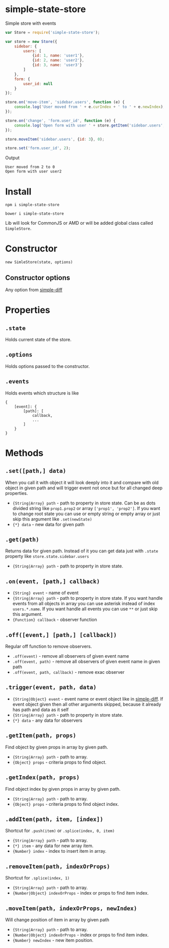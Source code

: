 simple-state-store
==================

Simple store with events

```javascript
var Store = require('simple-state-store');

var store = new Store({
    sidebar: {
        users: [
            {id: 1, name: 'user1'},
            {id: 2, name: 'user2'},
            {id: 3, name: 'user3'}
        ]
    },
    form: {
        user_id: null
    }
});

store.on('move-item', 'sidebar.users', function (e) {
    console.log('User moved from ' + e.curIndex + ' to ' + e.newIndex);
});

store.on('change', 'form.user_id', function (e) {
    console.log('Open form with user ' + store.getItem('sidebar.users', {id: e.newValue}).name);
});

store.moveItem('sidebar.users', {id: 3}, 0);

store.set('form.user_id', 2);
```
Output
```
User moved from 2 to 0
Open form with user user2
```

# Install

`npm i simple-state-store`

`bower i simple-state-store`

Lib will look for CommonJS or AMD or will be added global class called `SimpleStore`.

# Constructor

`new SimleStore(state, options)`

## Constructor options

Any option from [simple-diff](https://github.com/redexp/simple-diff)

# Properties

## `.state`

Holds current state of the store.

## `.options`

Holds options passed to the constructor.

## `.events`

Holds events which structure is like
```
{
    [event]: {
        [path]: [
            callback,
            ...
        ]
    }
}
```

# Methods

## `.set([path,] data)`

When you call it with object it will look deeply into it and compare with old object in given path and will trigger event not once but for all changed deep properties.

 * `{String|Array} path` - path to property in store state. Can be as dots divided string like `prop1.prop2` or array `['prop1', 'prop2']`. If you want to change root state you can use or empty string or empty array or just skip this argument like `.set(newState)`
 * `{*} data` - new data for given path

## `.get(path)`

Returns data for given path. Instead of it you can get data just with `.state` property like `store.state.sidebar.users`

 * `{String|Array} path` - path to property in store state.

## `.on(event, [path,] callback)`

 * `{String} event` - name of event
 * `{String|Array} path` - path to property in store state. If you want handle events from all objects in array you can use asterisk instead of index `users.*.name`. If you want handle all events you can use `**` or just skip this argument.
 * `{Function} callback` - observer function
  
## `.off([event,] [path,] [callback])`

Regular off function to remove observers.

 * `.off(event)` - remove all observers of given event name
 * `.off(event, path)` - remove all observers of given event name in given path
 * `.off(event, path, callback)` - remove exac observer
 
## `.trigger(event, path, data)`

 * `{String|Object} event` - event name or event object like in [simple-diff](https://github.com/redexp/simple-diff). If event object given then all other arguments skipped, because it already has path and data as it self
 * `{String|Array} path` - path to property in store state.
 * `{*} data` - any data for observers
 
## `.getItem(path, props)`
 
Find object by given props in array by given path.
 
 * `{String|Array} path` - path to array.
 * `{Object} props` - criteria props to find object.
 
## `.getIndex(path, props)`

Find object index by given props in array by given path.
 
 * `{String|Array} path` - path to array.
 * `{Object} props` - criteria props to find object index.
 
## `.addItem(path, item, [index])`

Shortcut for `.push(item)` or `.splice(index, 0, item)`

 * `{String|Array} path` - path to array.
 * `{*} item` - any data for new array item.
 * `{Number} index` - index to insert item in array.
 
## `.removeItem(path, indexOrProps)`

Shortcut for `.splice(index, 1)`

 * `{String|Array} path` - path to array.
 * `{Number|Object} indexOrProps` - index or props to find item index.

## `.moveItem(path, indexOrProps, newIndex)`

Will change position of item in array by given path

 * `{String|Array} path` - path to array.
 * `{Number|Object} indexOrProps` - index or props to find item index.
 * `{Number} newIndex` - new item position. 